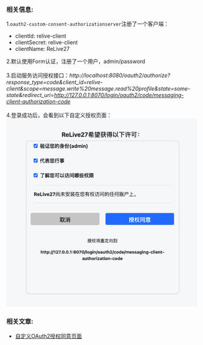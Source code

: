 
### 相关信息:
1.`oauth2-custom-consent-authorizationserver`注册了一个客户端：

- clientId: relive-client
- clientSecret: relive-client
- clientName: ReLive27

2.默认使用Form认证，注册了一个用户，admin/password<br><br>
3.启动服务访问授权接口：*http://localhost:8080/oauth2/authorize?response_type=code&client_id=relive-client&scope=message.write%20message.read%20profile&state=some-state&redirect_uri=http://127.0.0.1:8070/login/oauth2/code/messaging-client-authorization-code*
<br><br>
4.登录成功后，会看到以下自定义授权页面：<br>
![](./image/custom-page.png)

### 相关文章:
- [自定义OAuth2授权同意页面](https://relive27.github.io/blog/custom-oauth2-consent-page)
